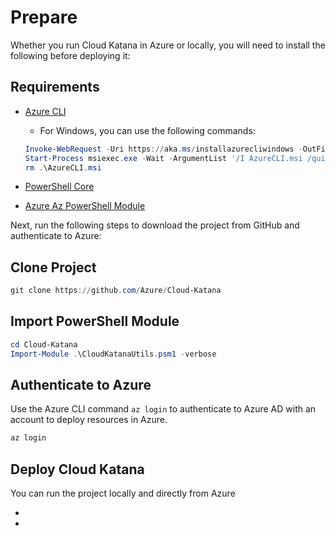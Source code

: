 # Prepare

Whether you run Cloud Katana in Azure or locally, you will need to install the following before deploying it:

## Requirements

* [Azure CLI](https://docs.microsoft.com/en-us/cli/azure/install-azure-cli)
    * For Windows, you can use the following commands:

    ```PowerShell
    Invoke-WebRequest -Uri https://aka.ms/installazurecliwindows -OutFile .\AzureCLI.msi
    Start-Process msiexec.exe -Wait -ArgumentList '/I AzureCLI.msi /quiet'
    rm .\AzureCLI.msi
    ```
* [PowerShell Core](https://docs.microsoft.com/en-us/powershell/scripting/install/installing-powershell?view=powershell-7.1)
* [Azure Az PowerShell Module](https://docs.microsoft.com/en-us/powershell/azure/install-az-ps?view=azps-6.4.0)

Next, run the following steps to download the project from GitHub and authenticate to Azure:

## Clone Project

```PowerShell
git clone https://github.com/Azure/Cloud-Katana
```

## Import PowerShell Module

```PowerShell
cd Cloud-Katana
Import-Module .\CloudKatanaUtils.psm1 -verbose
```

## Authenticate to Azure

Use the Azure CLI command `az login` to authenticate to Azure AD with an account to deploy resources in Azure.

```PowerShell
az login
```

## Deploy Cloud Katana

You can run the project locally and directly from Azure

* **[](deploy/azure/intro.md)**
* **[](deploy/local/intro.md)**